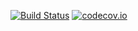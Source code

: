 [![Build Status](https://travis-ci.org/jbeezley/bsve-rest.svg?branch=master)](https://travis-ci.org/jbeezley/bsve-rest) [![codecov.io](https://codecov.io/github/jbeezley/bsve-rest/coverage.svg?branch=master)](https://codecov.io/github/jbeezley/bsve-rest?branch=master)
